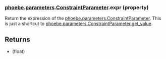 ### [phoebe](phoebe.md).[parameters](phoebe.parameters.md).[ConstraintParameter](phoebe.parameters.ConstraintParameter.md).expr (property)




Return the expression of the [phoebe.parameters.ConstraintParameter](phoebe.parameters.ConstraintParameter.md).
This is just a shortcut to
[phoebe.parameters.ConstraintParameter.get_value](phoebe.parameters.ConstraintParameter.get_value.md).

Returns
-------
* (float)


